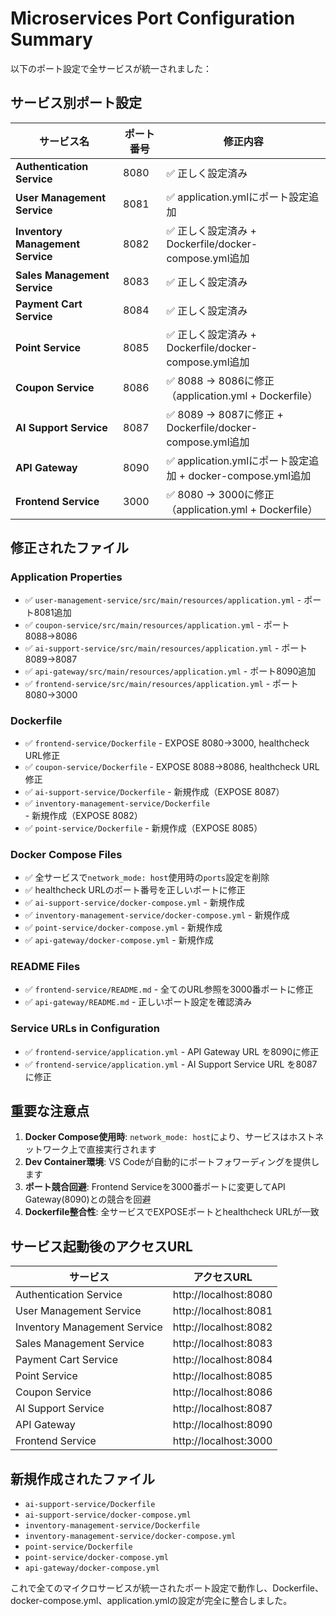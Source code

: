 # Microservices Port Configuration Summary

以下のポート設定で全サービスが統一されました：

## サービス別ポート設定

| サービス名 | ポート番号 | 修正内容 |
|-----------|-----------|----------|
| **Authentication Service** | 8080 | ✅ 正しく設定済み |
| **User Management Service** | 8081 | ✅ application.ymlにポート設定追加 |
| **Inventory Management Service** | 8082 | ✅ 正しく設定済み + Dockerfile/docker-compose.yml追加 |
| **Sales Management Service** | 8083 | ✅ 正しく設定済み |
| **Payment Cart Service** | 8084 | ✅ 正しく設定済み |
| **Point Service** | 8085 | ✅ 正しく設定済み + Dockerfile/docker-compose.yml追加 |
| **Coupon Service** | 8086 | ✅ 8088 → 8086に修正（application.yml + Dockerfile） |
| **AI Support Service** | 8087 | ✅ 8089 → 8087に修正 + Dockerfile/docker-compose.yml追加 |
| **API Gateway** | 8090 | ✅ application.ymlにポート設定追加 + docker-compose.yml追加 |
| **Frontend Service** | 3000 | ✅ 8080 → 3000に修正（application.yml + Dockerfile） |

## 修正されたファイル

### Application Properties
- ✅ `user-management-service/src/main/resources/application.yml` - ポート8081追加
- ✅ `coupon-service/src/main/resources/application.yml` - ポート8088→8086
- ✅ `ai-support-service/src/main/resources/application.yml` - ポート8089→8087
- ✅ `api-gateway/src/main/resources/application.yml` - ポート8090追加
- ✅ `frontend-service/src/main/resources/application.yml` - ポート8080→3000

### Dockerfile
- ✅ `frontend-service/Dockerfile` - EXPOSE 8080→3000, healthcheck URL修正
- ✅ `coupon-service/Dockerfile` - EXPOSE 8088→8086, healthcheck URL修正
- ✅ `ai-support-service/Dockerfile` - 新規作成（EXPOSE 8087）
- ✅ `inventory-management-service/Dockerfile` - 新規作成（EXPOSE 8082）
- ✅ `point-service/Dockerfile` - 新規作成（EXPOSE 8085）

### Docker Compose Files
- ✅ 全サービスで`network_mode: host`使用時の`ports`設定を削除
- ✅ healthcheck URLのポート番号を正しいポートに修正
- ✅ `ai-support-service/docker-compose.yml` - 新規作成
- ✅ `inventory-management-service/docker-compose.yml` - 新規作成
- ✅ `point-service/docker-compose.yml` - 新規作成
- ✅ `api-gateway/docker-compose.yml` - 新規作成

### README Files
- ✅ `frontend-service/README.md` - 全てのURL参照を3000番ポートに修正
- ✅ `api-gateway/README.md` - 正しいポート設定を確認済み

### Service URLs in Configuration
- ✅ `frontend-service/application.yml` - API Gateway URL を8090に修正
- ✅ `frontend-service/application.yml` - AI Support Service URL を8087に修正

## 重要な注意点

1. **Docker Compose使用時**: `network_mode: host`により、サービスはホストネットワーク上で直接実行されます
2. **Dev Container環境**: VS Codeが自動的にポートフォワーディングを提供します
3. **ポート競合回避**: Frontend Serviceを3000番ポートに変更してAPI Gateway(8090)との競合を回避
4. **Dockerfile整合性**: 全サービスでEXPOSEポートとhealthcheck URLが一致

## サービス起動後のアクセスURL

| サービス | アクセスURL |
|---------|------------|
| Authentication Service | http://localhost:8080 |
| User Management Service | http://localhost:8081 |
| Inventory Management Service | http://localhost:8082 |
| Sales Management Service | http://localhost:8083 |
| Payment Cart Service | http://localhost:8084 |
| Point Service | http://localhost:8085 |
| Coupon Service | http://localhost:8086 |
| AI Support Service | http://localhost:8087 |
| API Gateway | http://localhost:8090 |
| Frontend Service | http://localhost:3000 |

## 新規作成されたファイル

- `ai-support-service/Dockerfile`
- `ai-support-service/docker-compose.yml`
- `inventory-management-service/Dockerfile`
- `inventory-management-service/docker-compose.yml`
- `point-service/Dockerfile`
- `point-service/docker-compose.yml`
- `api-gateway/docker-compose.yml`

これで全てのマイクロサービスが統一されたポート設定で動作し、Dockerfile、docker-compose.yml、application.ymlの設定が完全に整合しました。
